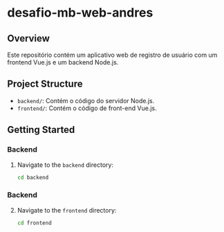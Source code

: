 # desafio-mb-web-andres

## Overview
Este repositório contém um aplicativo web de registro de usuário com um frontend Vue.js e um backend Node.js.

## Project Structure
- `backend/`: Contém o código do servidor Node.js.
- `frontend/`: Contém o código de front-end Vue.js.

## Getting Started

### Backend
1. Navigate to the `backend` directory:
   ```sh
   cd backend

### Backend
2. Navigate to the `frontend` directory:
   ```sh
   cd frontend
